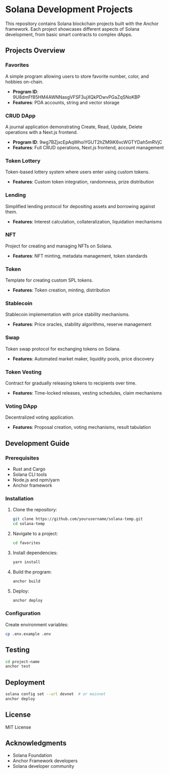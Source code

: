 # Solana Development Projects

This repository contains Solana blockchain projects built with the Anchor framework. Each project showcases different aspects of Solana development, from basic smart contracts to complex dApps.

## Projects Overview

### Favorites
A simple program allowing users to store favorite number, color, and hobbies on-chain.

- **Program ID**: 9U8dmFf85HM4AWNNasgVFSF3ujXQkPDwvPGaZqSNoKBP
- **Features**: PDA accounts, string and vector storage

### CRUD DApp
A journal application demonstrating Create, Read, Update, Delete operations with a Next.js frontend.

- **Program ID**: 9wg7BZjxcEpAqWhoiYGUT2hZM9iK6vcWGTYDah5mRVjC
- **Features**: Full CRUD operations, Next.js frontend, account management

### Token Lottery
Token-based lottery system where users enter using custom tokens.

- **Features**: Custom token integration, randomness, prize distribution

### Lending
Simplified lending protocol for depositing assets and borrowing against them.

- **Features**: Interest calculation, collateralization, liquidation mechanisms

### NFT
Project for creating and managing NFTs on Solana.

- **Features**: NFT minting, metadata management, token standards

### Token
Template for creating custom SPL tokens.

- **Features**: Token creation, minting, distribution

### Stablecoin
Stablecoin implementation with price stability mechanisms.

- **Features**: Price oracles, stability algorithms, reserve management

### Swap
Token swap protocol for exchanging tokens on Solana.

- **Features**: Automated market maker, liquidity pools, price discovery

### Token Vesting
Contract for gradually releasing tokens to recipients over time.

- **Features**: Time-locked releases, vesting schedules, claim mechanisms

### Voting DApp
Decentralized voting application.

- **Features**: Proposal creation, voting mechanisms, result tabulation

## Development Guide

### Prerequisites
- Rust and Cargo
- Solana CLI tools
- Node.js and npm/yarn
- Anchor framework

### Installation

1. Clone the repository:
   ```bash
   git clone https://github.com/yourusername/solana-temp.git
   cd solana-temp
   ```

2. Navigate to a project:
   ```bash
   cd favorites
   ```

3. Install dependencies:
   ```bash
   yarn install
   ```

4. Build the program:
   ```bash
   anchor build
   ```

5. Deploy:
   ```bash
   anchor deploy
   ```

### Configuration

Create environment variables:
```bash
cp .env.example .env
```

## Testing

```bash
cd project-name
anchor test
```

## Deployment

```bash
solana config set --url devnet  # or mainnet
anchor deploy
```

## License

MIT License

## Acknowledgments

- Solana Foundation
- Anchor Framework developers
- Solana developer community